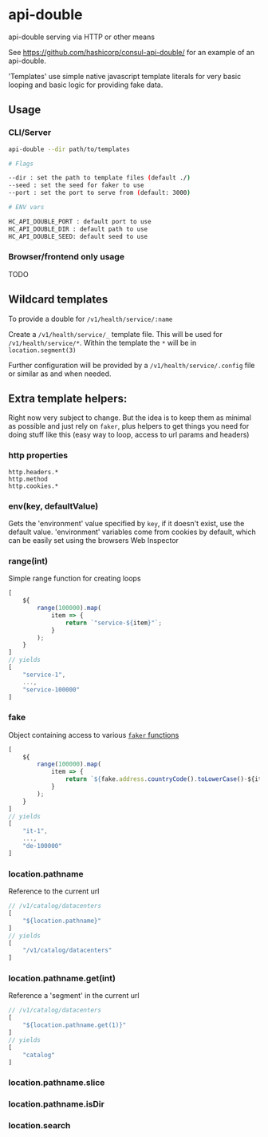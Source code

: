 # api-double

api-double serving via HTTP or other means

See <https://github.com/hashicorp/consul-api-double/> for an example of an api-double.

'Templates' use simple native javascript template literals for very basic looping and basic logic for providing fake data.

## Usage

### CLI/Server

```bash
api-double --dir path/to/templates

# Flags

--dir : set the path to template files (default ./)
--seed : set the seed for faker to use
--port : set the port to serve from (default: 3000)

# ENV vars

HC_API_DOUBLE_PORT : default port to use
HC_API_DOUBLE_DIR : default path to use
HC_API_DOUBLE_SEED: default seed to use
```

### Browser/frontend only usage

TODO

## Wildcard templates

To provide a double for `/v1/health/service/:name`

Create a `/v1/health/service/_` template file. This will be used for `/v1/health/service/*`. Within the template the `*` will be in `location.segment(3)`

Further configuration will be provided by a `/v1/health/service/.config` file or similar as and when needed.

## Extra template helpers:

Right now very subject to change. But the idea is to keep them as minimal as possible and just rely on `faker`, plus helpers to get things you need for doing stuff like this (easy way to loop, access to url params and headers)

### http properties

```
http.headers.*
http.method
http.cookies.*
```

### env(key, defaultValue)

Gets the 'environment' value specified by `key`, if it doesn't exist, use the
default value. 'environment' variables come from cookies by default, which
can be easily set using the browsers Web Inspector

### range(int)

Simple range function for creating loops

```javascript
[
    ${
        range(100000).map(
            item => {
                return `"service-${item}"`;
            }
        );
    }
]
// yields
[
    "service-1",
    ...,
    "service-100000"
]
```

### fake

Object containing access to various [`faker` functions](https://github.com/marak/Faker.js/#api-methods)

```javascript
[
    ${
        range(100000).map(
            item => {
                return `${fake.address.countryCode().toLowerCase()-${item}}`;
            }
        );
    }
]
// yields
[
    "it-1",
    ...,
    "de-100000"
]
```

### location.pathname

Reference to the current url

```javascript
// /v1/catalog/datacenters
[
    "${location.pathname}"
]
// yields
[
    "/v1/catalog/datacenters"
]
```
### location.pathname.get(int)

Reference a 'segment' in the current url

```javascript
// /v1/catalog/datacenters
[
    "${location.pathname.get(1)}"
]
// yields
[
    "catalog"
]
```

### location.pathname.slice

### location.pathname.isDir

### location.search


